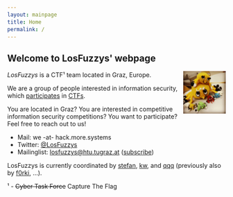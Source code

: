 ```yaml
---
layout: mainpage
title: Home
permalink: /
---
```


## Welcome to LosFuzzys' webpage

<img src="/images/fuzzy.jpg" style="width:7em; height:7em; float:right;" />

*LosFuzzys* is a CTF¹ team located in Graz, Europe.

We are a group of people interested in information security, which [participates](https://ctftime.org/team/8323) in [CTFs](https://ctftime.org/ctf-wtf/).

<p class="small dark">You are located in Graz? You are interested in competitive information security competitions? You want to participate? Feel free to reach out to us!</p>


* Mail: we -at- hack.more.systems
* Twitter: [@LosFuzzys](https://twitter.com/LosFuzzys)
* Mailinglist: [losfuzzys@htu.tugraz.at](mailto:losfuzzys@htu.tugraz.at) ([subscribe](https://mail.htu.tugraz.at/cgi-bin/mailman/listinfo/losfuzzys))

<p class="small dark">LosFuzzys is currently coordinated by 
  <a href="https://twitter.com/stefan2904">stefan</a>, 
  <a href="https://twitter.com/__kaydoubleu__">kw</a>, and 
  <a href="https://twitter.com/a95bc16631ae2b6">qqq</a> 
  (previously also by <a href="https://twitter.com/f0rki">f0rki</a>, ...).
</p>


<p class="small dark">
¹ - <strike>Cyber Task Force</strike> Capture The Flag
</p>

